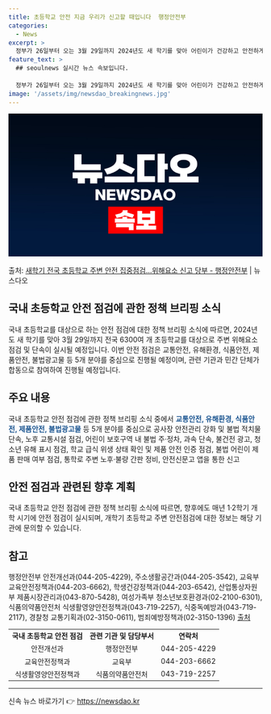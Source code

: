 ```yaml
---
title: 초등학교 안전 지금 우리가 신고할 때입니다  행정안전부
categories:
  - News
excerpt: >
  정부가 26일부터 오는 3월 29일까지 2024년도 새 학기를 맞아 어린이가 건강하고 안전하게 지낼 수 있도…
feature_text: >
  ## seoulnews 실시간 뉴스 속보입니다.

  정부가 26일부터 오는 3월 29일까지 2024년도 새 학기를 맞아 어린이가 건강하고 안전하게 지낼 수 있도…
image: '/assets/img/newsdao_breakingnews.jpg'
---
```


![뉴스다오 속보](/assets/img/newsdao_breakingnews.jpg)

<p>출처: <a href="https://newsdao.kr/3236" rel="dofollow">새학기 전국 초등학교 주변 안전 집중점검…위해요소 신고 당부 - 행정안전부</a> | 뉴스다오</p>

<h2 data-ke-size="size26">국내 초등학교 안전 점검에 관한 정책 브리핑 소식</h2>
<p data-ke-size="size16">국내 초등학교를 대상으로 하는 안전 점검에 대한 정책 브리핑 소식에 따르면, 2024년도 새 학기를 맞아 3월 29일까지 전국 6300여 개 초등학교를 대상으로 주변 위해요소 점검 및 단속이 실시될 예정입니다. 이번 안전 점검은 교통안전, 유해환경, 식품안전, 제품안전, 불법광고물 등 5개 분야를 중심으로 진행될 예정이며, 관련 기관과 민간 단체가 합동으로 참여하여 진행될 예정입니다.</p>

<h2 data-ke-size="size24">주요 내용</h2>
<p data-ke-size="size16">국내 초등학교 안전 점검에 관한 정책 브리핑 소식 중에서 <b><span style="color: #1a5490;">교통안전, 유해환경, 식품안전, 제품안전, 불법광고물</span></b> 등 5개 분야를 중심으로 공사장 안전관리 강화 및 불법 적치물 단속, 노후 교통시설 점검, 어린이 보호구역 내 불법 주·정차, 과속 단속, 불건전 광고, 청소년 유해 표시 점검, 학교 급식 위생 상태 확인 및 제품 안전 인증 점검, 불법 어린이 제품 판매 여부 점검, 통학로 주변 노후·불량 간판 정비, 안전신문고 앱을 통한 신고 </p>

<h2 data-ke-size="size24">안전 점검과 관련된 향후 계획</h2>
<p data-ke-size="size16">국내 초등학교 안전 점검에 관한 정책 브리핑 소식에 따르면, 향후에도 매년 1·2학기 개학 시기에 안전 점검이 실시되며, 개학기 초등학교 주변 안전점검에 대한 정보는 해당 기관에 문의할 수 있습니다.</p>

<h2 data-ke-size="size24">참고</h2>
<p data-ke-size="size16">행정안전부 안전개선과(044-205-4229), 주소생활공간과(044-205-3542), 교육부 교육안전정책과(044-203-6662), 학생건강정책과(044-203-6542), 산업통상자원부 제품시장관리과(043-870-5428), 여성가족부 청소년보호환경과(02-2100-6301), 식품의약품안전처 식생활영양안전정책과(043-719-2257), 식중독예방과(043-719-2117), 경찰청 교통기획과(02-3150-0611), 범죄예방정책과(02-3150-1396) <a href="https://newsdao.kr/3236" target="_blank">출처</a></p>

<table>
    <tr>
        <td style="text-align: center; height: 17px;"><b>국내 초등학교 안전 점검</b></td>
        <td style="text-align: center; height: 17px;"><b>관련 기관 및 담당부서</b></td>
        <td style="text-align: center; height: 17px;"><b>연락처</b></td>
    </tr>
    <tr>
        <td style="text-align: center; height: 17px;">안전개선과</td>
        <td style="text-align: center; height: 17px;">행정안전부</td>
        <td style="text-align: center; height: 17px;">044-205-4229</td>
    </tr>
    <tr>
        <td style="text-align: center; height: 17px;">교육안전정책과</td>
        <td style="text-align: center; height: 17px;">교육부</td>
        <td style="text-align: center; height: 17px;">044-203-6662</td>
    </tr>
    <tr>
        <td style="text-align: center; height: 17px;">식생활영양안전정책과</td>
        <td style="text-align: center; height: 17px;">식품의약품안전처</td>
        <td style="text-align: center; height: 17px;">043-719-2257</td>
    </tr>
</table>

<hr> 

신속 뉴스 바로가기 👉 <a href="https://newsdao.kr" rel="dofollow">https://newsdao.kr</a>


